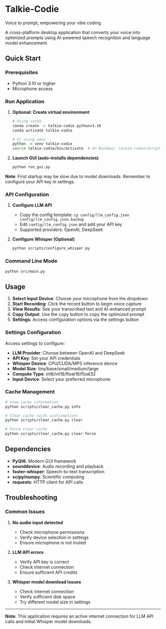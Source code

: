 # Talkie-Codie
Voice to prompt, empowering your vibe coding

A cross-platform desktop application that converts your voice into optimized prompts using AI-powered speech recognition and language model enhancement.

## Quick Start

### Prerequisites
- Python 3.10 or higher
- Microphone access

### Run Application

1. **Optional: Create virtual environment**
   ```bash
   # Using conda
   conda create -n talkie-codie python=3.10
   conda activate talkie-codie
   
   # Or using venv
   python -m venv talkie-codie
   source talkie-codie/bin/activate  # On Windows: talkie-codie\Scripts\activate
   ```

2. **Launch GUI (auto-installs dependencies)**
   ```bash
   python run_gui.py
   ```

**Note**: First startup may be slow due to model downloads. Remember to configure your API key in settings.

### API Configuration

1. **Configure LLM API**
   - Copy the config template: `cp config/llm_config.json config/llm_config.json.backup`
   - Edit `config/llm_config.json` and add your API key
   - Supported providers: OpenAI, DeepSeek

2. **Configure Whisper (Optional)**
   ```bash
   python scripts/configure_whisper.py
   ```

### Command Line Mode
```bash
python src/main.py
```

## Usage

1. **Select Input Device**: Choose your microphone from the dropdown
2. **Start Recording**: Click the record button to begin voice capture
3. **View Results**: See your transcribed text and AI-enhanced prompt
4. **Copy Output**: Use the copy button to copy the optimized prompt
5. **Settings**: Access configuration options via the settings button

### Settings Configuration

Access settings to configure:
- **LLM Provider**: Choose between OpenAI and DeepSeek
- **API Key**: Set your API credentials
- **Whisper Device**: CPU/CUDA/MPS inference device
- **Model Size**: tiny/base/small/medium/large
- **Compute Type**: int8/int16/float16/float32
- **Input Device**: Select your preferred microphone

### Cache Management

```bash
# View cache information
python scripts/clear_cache.py info

# Clear cache (with confirmation)
python scripts/clear_cache.py clear

# Force clear cache
python scripts/clear_cache.py clear-force
```

## Dependencies

- **PyQt6**: Modern GUI framework
- **sounddevice**: Audio recording and playback
- **faster-whisper**: Speech-to-text transcription
- **scipy/numpy**: Scientific computing
- **requests**: HTTP client for API calls

## Troubleshooting

### Common Issues

1. **No audio input detected**
   - Check microphone permissions
   - Verify device selection in settings
   - Ensure microphone is not muted

2. **LLM API errors**
   - Verify API key is correct
   - Check internet connection
   - Ensure sufficient API credits

3. **Whisper model download issues**
   - Check internet connection
   - Verify sufficient disk space
   - Try different model size in settings

---

**Note**: This application requires an active internet connection for LLM API calls and initial Whisper model downloads.
